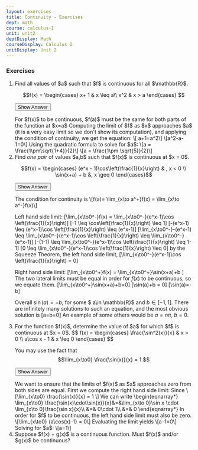 ```yaml
---
layout: exercises
title: Continuity - Exercises
dept: math
course: calculus-I
unit: unit2
deptDisplay: Math
courseDisplay: Calculus I
unitDisplay: Unit 2
---
```


### Exercises

<ol>
<li> Find all values of $a$ such that $f$ is continuous for all $\mathbb{R}$.

$$f(x) =  \begin{cases}
x+ 1 & x \leq a\\
x^2 & x > a
\end{cases} $$

<button onclick="myFunction('answer1')" class="answerButton">Show Answer</button>

<div  id="answer1" class="answer">
For $f(x)$ to be continuous, $f(a)$ must be the same for both parts of the function at $x=a$
Computing the limit of $f$ as $x$ approaches $a$ (it is a very easy limit so we don't show its computation), and applying the condition of continuity, we get the equation:
\[ a+1=a^2\]
\[a^2-a-1=0\]
Using the quadratic formula to solve for $a$:
\[a = \frac{1\pm\sqrt{1+4}}{2}\]
\[a = \frac{1\pm \sqrt{5}}{2}\]
</div> </li>


<li> Find <i>one pair</i> of values $a,b$ such that $f(x)$ is continuous at $x = 0$.

$$f(x) = \begin{cases}
(e^x - 1)\cos\left(\frac{1}{x}\right) & , x < 0 \\
\sin(x+a) + b &, x \geq 0
\end{cases}$$

<button onclick="myFunction('answer2')" class="answerButton">Show Answer</button>

<div  id="answer2" class="answer">
The condition for continuity is 
\[f(a)= \lim_{x\to a^+}f(x) = \lim_{x\to a^-}f(x)\]

Left hand side limit:
\[\lim_{x\to0^-}f(x) = \lim_{x\to0^-}(e^x-1)\cos \left(\frac{1}{x}\right)\]
\[-1 \leq \cos\left(\frac{1}{x}\right) \leq 1\]
\[-(e^x-1) \leq (e^x-1)\cos \left(\frac{1}{x}\right) \leq (e^x-1)\]
\[\lim_{x\to0^-}-(e^x-1) \leq \lim_{x\to0^-}(e^x-1)\cos \left(\frac{1}{x}\right) \leq \lim_{x\to0^-}(e^x-1)\]
\[-(1-1) \leq \lim_{x\to0^-}(e^x-1)\cos \left(\frac{1}{x}\right) \leq 1-1\]
\[0 \leq \lim_{x\to0^-}(e^x-1)\cos \left(\frac{1}{x}\right) \leq 0\]
by the Squeeze Theorem, the left hand side limit, 
\[\lim_{x\to0^-}(e^x-1)\cos \left(\frac{1}{x}\right) = 0\]

Right hand side limit:
\[\lim_{x\to0^+}f(x) = \lim_{x\to0^+}\sin(x+a)+b \] The two lateral limits must be equal in order for $f(x)$ to be continuous, so we equate them.
\[\lim_{x\to0^+}\sin(x+a)+b=0\]
\[\sin(a)+b = 0\]
\[\sin(a)=-b\]

Overall $\sin(a)=-b$, for some $ a\in \mathbb{R}$ and $b\in [-1,1]$. There are infinitely many solutions to such an equation, and the most obvious solution is \[a=b=0\] An example of some others would be $a = n\pi$, $b = 0$.

</div> </li>


<li>  For the function $f(x)$, determine the value of $a$ for which $f$ is continuous at $x = 0$.
$$ f(x) = \begin{cases}
\frac{\sin^2(x)}{x} & x > 0 \\
a\cos x - 1 & x \leq 0
\end{cases} $$

You may use the fact that $$\lim_{x\to0} \frac{\sin(x)}{x}  = 1.$$ 

<button onclick="myFunction('answer3')" class="answerButton">Show Answer</button>

<div  id="answer3" class="answer">
We want to ensure that the limits of $f(x)$ as $x$ approaches zero from both sides are equal. First we compute the right hand side limit:
Since 
\[\lim_{x\to0} \frac{\sin(x)}{x} = 1 \]
We can write
\begin{eqnarray*}
\lim_{x\to0} \frac{\sin(x)\cdot\sin(x)}{x}&=&\lim_{x\to 0}\sin x \cdot \lim_{x\to 0}\frac{\sin x}{x}\\
&=& 0\cdot 1\\
&=& 0 
\end{eqnarray*}
In order for $f$ to be continuous, the left hand side limit must also be zero.
\[\lim_{x\to0} {a\cos(x)-1} = 0\]
Evaluating the limit yields
\[a-1=0\]
Solving for $a$:
\[a=1\]
</div> </li>

<li> <div class="exercise"> Suppose $f(x) + g(x)$ is a continuous function. Must $f(x)$ and/or $g(x)$ be continuous?
</ol>
